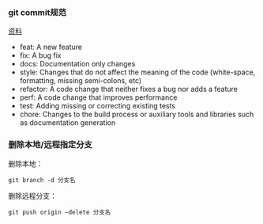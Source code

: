 ### git commit规范

[资料](https://github.com/angular/angular.js/blob/master/DEVELOPERS.md#commits)

  * feat: A new feature
  * fix: A bug fix
  * docs: Documentation only changes
  * style: Changes that do not affect the meaning of the code (white-space, formatting, missing semi-colons, etc)
  * refactor: A code change that neither fixes a bug nor adds a feature
  * perf: A code change that improves performance
  * test: Adding missing or correcting existing tests
  * chore: Changes to the build process or auxiliary tools and libraries such as documentation generation

### 删除本地/远程指定分支

删除本地：

    git branch -d 分支名
    
删除远程分支：

    git push origin –delete 分支名 
